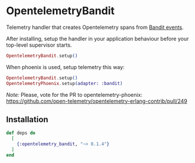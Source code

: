 # OpentelemetryBandit

Telemetry handler that creates Opentelemetry spans from [Bandit events](https://hexdocs.pm/bandit/Bandit.Telemetry.html#content).

After installing, setup the handler in your application behaviour before your top-level supervisor starts.

```elixir
OpentelemetryBandit.setup()
```

When phoenix is used, setup telemetry this way:

```elixir
OpentelemetryBandit.setup()
OpentelemetryPhoenix.setup(adapter: :bandit)
```

*Note:* Please, vote for the PR to opentelemetry-phoenix: https://github.com/open-telemetry/opentelemetry-erlang-contrib/pull/249

## Installation

```elixir
def deps do
  [
    {:opentelemetry_bandit, "~> 0.1.4"}
  ]
end
```

